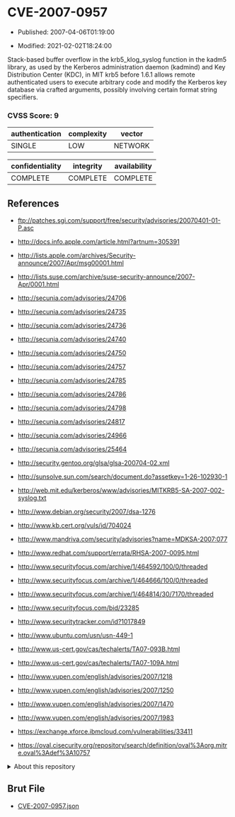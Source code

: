 # CVE-2007-0957

- Published: 2007-04-06T01:19:00

- Modified: 2021-02-02T18:24:00

Stack-based buffer overflow in the krb5_klog_syslog function in the kadm5 library, as used by the Kerberos administration daemon (kadmind) and Key Distribution Center (KDC), in MIT krb5 before 1.6.1 allows remote authenticated users to execute arbitrary code and modify the Kerberos key database via crafted arguments, possibly involving certain format string specifiers.

### CVSS Score: **9**

| authentication | complexity | vector |
| --- | --- | --- |
| SINGLE | LOW | NETWORK |

| confidentiality | integrity | availability |
| --- | --- | --- |
| COMPLETE | COMPLETE | COMPLETE |

## References

* ftp://patches.sgi.com/support/free/security/advisories/20070401-01-P.asc

* http://docs.info.apple.com/article.html?artnum=305391

* http://lists.apple.com/archives/Security-announce/2007/Apr/msg00001.html

* http://lists.suse.com/archive/suse-security-announce/2007-Apr/0001.html

* http://secunia.com/advisories/24706

* http://secunia.com/advisories/24735

* http://secunia.com/advisories/24736

* http://secunia.com/advisories/24740

* http://secunia.com/advisories/24750

* http://secunia.com/advisories/24757

* http://secunia.com/advisories/24785

* http://secunia.com/advisories/24786

* http://secunia.com/advisories/24798

* http://secunia.com/advisories/24817

* http://secunia.com/advisories/24966

* http://secunia.com/advisories/25464

* http://security.gentoo.org/glsa/glsa-200704-02.xml

* http://sunsolve.sun.com/search/document.do?assetkey=1-26-102930-1

* http://web.mit.edu/kerberos/www/advisories/MITKRB5-SA-2007-002-syslog.txt

* http://www.debian.org/security/2007/dsa-1276

* http://www.kb.cert.org/vuls/id/704024

* http://www.mandriva.com/security/advisories?name=MDKSA-2007:077

* http://www.redhat.com/support/errata/RHSA-2007-0095.html

* http://www.securityfocus.com/archive/1/464592/100/0/threaded

* http://www.securityfocus.com/archive/1/464666/100/0/threaded

* http://www.securityfocus.com/archive/1/464814/30/7170/threaded

* http://www.securityfocus.com/bid/23285

* http://www.securitytracker.com/id?1017849

* http://www.ubuntu.com/usn/usn-449-1

* http://www.us-cert.gov/cas/techalerts/TA07-093B.html

* http://www.us-cert.gov/cas/techalerts/TA07-109A.html

* http://www.vupen.com/english/advisories/2007/1218

* http://www.vupen.com/english/advisories/2007/1250

* http://www.vupen.com/english/advisories/2007/1470

* http://www.vupen.com/english/advisories/2007/1983

* https://exchange.xforce.ibmcloud.com/vulnerabilities/33411

* https://oval.cisecurity.org/repository/search/definition/oval%3Aorg.mitre.oval%3Adef%3A10757

<details>
<summary>About this repository</summary> 

  This repository is part of the project [Live Hack CVE](https://github.com/Live-Hack-CVE). Main website can be found [www.live-hack.org](https://www.live-hack.org) 
  
  Made by [Sn0wAlice](https://github.com/Sn0wAlice) for the people that care about security and need to have a feed of the latest CVEs. Hope you enjoy it, don't forget to star the repo and follow me on [Twitter](https://twitter.com/Sn0wAlice) and [Github](https://github.com/Sn0wAlice). And that is my [personnal website](https://www.alice-snow.me/)

  - [Home Page](https://github.com/Live-Hack-CVE)
  - [Framework](https://github.com/Live-Hack-CVE/cve-framework)
  - [CVE database](https://github.com/Live-Hack-CVE/full_database)
  - [Changelog](https://github.com/Live-Hack-CVE/Changelog)
</details>

## Brut File

* [CVE-2007-0957.json](https://raw.githubusercontent.com/Live-Hack-CVE/full_database/main/cves/2007/CVE-2007-0957.json)

